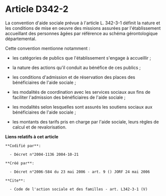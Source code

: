 # Article D342-2

La convention d'aide sociale prévue à l'article L. 342-3-1 définit la nature et les conditions de mise en oeuvre des missions
assurées par l'établissement accueillant des personnes âgées par référence au schéma gérontologique départemental. 

Cette convention mentionne notamment :

- les catégories de publics que l'établissement s'engage à accueillir ;

- la nature des actions qu'il conduit au bénéfice de ces publics ;

- les conditions d'admission et de réservation des places des bénéficiaires de l'aide sociale ;

- les modalités de coordination avec les services sociaux aux fins de faciliter l'admission des bénéficiaires de l'aide
sociale ;

- les modalités selon lesquelles sont assurés les soutiens sociaux aux bénéficiaires de l'aide sociale ;

- les montants des tarifs pris en charge par l'aide sociale, leurs règles de calcul et de revalorisation.

**Liens relatifs à cet article**

	**Codifié par**:

	  - Décret n°2004-1136 2004-10-21

	**Créé par**:

	  - Décret n°2006-584 du 23 mai 2006 - art. 9 () JORF 24 mai 2006

	**Cite**:

	  - Code de l'action sociale et des familles - art. L342-3-1 (V)

